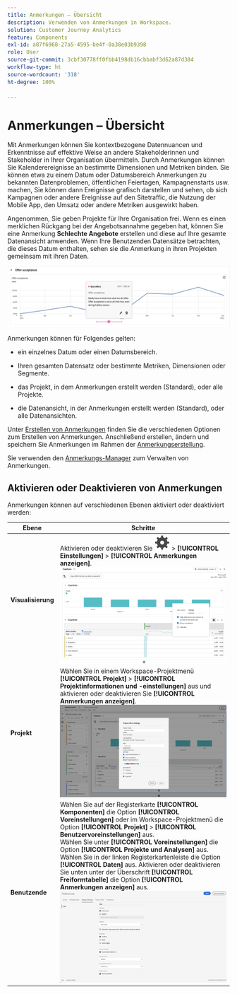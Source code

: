 ```yaml
---
title: Anmerkungen – Übersicht
description: Verwenden von Anmerkungen in Workspace.
solution: Customer Journey Analytics
feature: Components
exl-id: a87f6968-27a5-4595-be4f-0a38e03b9398
role: User
source-git-commit: 3cbf30778ff0fbb4198db16cbbabf3d62a87d384
workflow-type: ht
source-wordcount: '318'
ht-degree: 100%

---
```


# Anmerkungen – Übersicht

Mit Anmerkungen können Sie kontextbezogene Datennuancen und Erkenntnisse auf effektive Weise an andere Stakeholderinnen und Stakeholder in Ihrer Organisation übermitteln. Durch Anmerkungen können Sie Kalenderereignisse an bestimmte Dimensionen und Metriken binden. Sie können etwa zu einem Datum oder Datumsbereich Anmerkungen zu bekannten Datenproblemen, öffentlichen Feiertagen, Kampagnenstarts usw. machen, Sie können dann Ereignisse grafisch darstellen und sehen, ob sich Kampagnen oder andere Ereignisse auf den Sitetraffic, die Nutzung der Mobile App, den Umsatz oder andere Metriken ausgewirkt haben.

Angenommen, Sie geben Projekte für Ihre Organisation frei. Wenn es einen merklichen Rückgang bei der Angebotsannahme gegeben hat, können Sie eine Anmerkung **Schlechte Angebote** erstellen und diese auf Ihre gesamte Datenansicht anwenden. Wenn Ihre Benutzenden Datensätze betrachten, die dieses Datum enthalten, sehen sie die Anmerkung in ihren Projekten gemeinsam mit ihren Daten.

![Liniendiagramm mit hervorgehobener Anmerkung.](assets/annotation-example.png)

Anmerkungen können für Folgendes gelten:

* ein einzelnes Datum oder einen Datumsbereich.

* Ihren gesamten Datensatz oder bestimmte Metriken, Dimensionen oder Segmente.

* das Projekt, in dem Anmerkungen erstellt werden (Standard), oder alle Projekte.

* die Datenansicht, in der Anmerkungen erstellt werden (Standard), oder alle Datenansichten.

Unter [Erstellen von Anmerkungen](/help/components/annotations/create-annotations.md) finden Sie die verschiedenen Optionen zum Erstellen von Anmerkungen. Anschließend erstellen, ändern und speichern Sie Anmerkungen im Rahmen der [Anmerkungserstellung](create-annotations.md#annotation-builder).

Sie verwenden den [Anmerkungs-Manager](manage-annotations.md) zum Verwalten von Anmerkungen.

## Aktivieren oder Deaktivieren von Anmerkungen

Anmerkungen können auf verschiedenen Ebenen aktiviert oder deaktiviert werden:

| Ebene | Schritte |
|---|---|
| **Visualisierung** | Aktivieren oder deaktivieren Sie ![Einstellung](/help/assets/icons/Setting.svg) > **[!UICONTROL Einstellungen]** > **[!UICONTROL Anmerkungen anzeigen]**.<br/>![Aktivieren/Deaktivieren von Anmerkungen für eine Visualisierung](/help/components/annotations/assets/annotations-visualization.png) |
| **Projekt** | Wählen Sie in einem Workspace-Projektmenü **[!UICONTROL Projekt]** > **[!UICONTROL Projektinformationen und -einstellungen]** aus und aktivieren oder deaktivieren Sie **[!UICONTROL Anmerkungen anzeigen]**.<br/>![Aktivieren/Deaktivieren von Anmerkungen für ein Projekt](/help/components/annotations/assets/annotations-project.png) |
| **Benutzende** | Wählen Sie auf der Registerkarte **[!UICONTROL Komponenten]** die Option **[!UICONTROL Voreinstellungen]** oder im Workspace-Projektmenü die Option **[!UICONTROL Projekt]** > **[!UICONTROL Benutzervoreinstellungen]** aus. <br/>Wählen Sie unter **[!UICONTROL Voreinstellungen]** die Option **[!UICONTROL Projekte und Analysen]** aus. Wählen Sie in der linken Registerkartenleiste die Option **[!UICONTROL Daten]** aus. Aktivieren oder deaktivieren Sie unten unter der Überschrift **[!UICONTROL Freiformtabelle]** die Option **[!UICONTROL Anmerkungen anzeigen]** aus.<br/>![Aktivieren/Deaktivieren von Anmerkungen für eine Person](/help/components/annotations/assets/annotations-user.png) |
